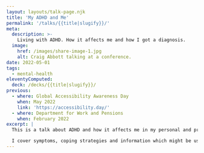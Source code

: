 ```yaml
---
layout: layouts/talk-page.njk
title: 'My ADHD and Me'
permalink: '/talks/{{title|slugify}}/'
meta:
  description: >-
    Living with ADHD. How it affects me and how I got a diagnosis.
  image:
    href: /images/share-image-1.jpg
    alt: Craig Abbott talking at a conference.
date: 2022-05-01
tags:
  - mental-health
eleventyComputed:
  deck: /decks/{{title|slugify}}/
previous:
  - where: Global Accessibility Awareness Day
    when: May 2022
    link: 'https://accessibility.day/'
  - where: Department for Work and Pensions
    when: February 2022
excerpt: |
  This is a talk about ADHD and how it affects me in my personal and professional life.

  I cover symptoms, coping strategies and information which might be useful, such as how I got a diagnoses, how much it cost etc.
---
```

